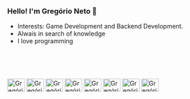 ### Hello! I'm Gregório Neto 👋

- Interests: Game Development and Backend Development.
- Alwais in search of knowledge
- I love programming
          
<br>

<!-- <div>
  <a href="https://github.com/igregorioneto">
  <img height="180em" src="https://github-readme-stats.vercel.app/api?username=igregorioneto&show_icons=true&theme=highcontrast,&include_all_commits=true&count_private=true"/>
  <img height="180em" src="https://github-readme-stats.vercel.app/api/top-langs/?username=igregorioneto&layout=compact"/>
    </div> -->

##
<div style="display: inline_block"><br>
          <img align="center" alt="Gregório-JavaScript" height="30" width="40" src="https://cdn.jsdelivr.net/npm/simple-icons@3.13.0/icons/javascript.svg" />
          <img align="center" alt="Gregório-TypeScript" height="30" width="40" src="https://cdn.jsdelivr.net/npm/simple-icons@3.13.0/icons/typescript.svg" />
           <img align="center" alt="Gregório-NestJS" height="30" width="40" src="https://cdn.jsdelivr.net/npm/simple-icons@3.13.0/icons/nestjs.svg" />
          <img align="center" alt="Gregório-PostgreSQL" height="30" width="40" src="https://cdn.jsdelivr.net/npm/simple-icons@3.13.0/icons/postgresql.svg" />
          <img align="center" alt="Gregório-MongoDB" height="30" width="40" src="https://cdn.jsdelivr.net/npm/simple-icons@3.13.0/icons/mongodb.svg" />
          <img align="center" alt="Gregório-Linux" height="30" width="40" src="https://cdn.jsdelivr.net/gh/devicons/devicon/icons/linux/linux-original.svg" />
          <img align="center" alt="Gregório-Python" height="30" width="40" src="https://cdn.jsdelivr.net/npm/simple-icons@3.13.0/icons/python.svg" />          
          <img align="center" alt="Gregório-Git" height="30" width="40" src="https://cdn.jsdelivr.net/npm/simple-icons@3.13.0/icons/git.svg" />
</div>
  
